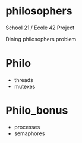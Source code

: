 # philosophers

School 21 / Ecole 42 Project

Dining philosophers problem

# Philo

- threads
- mutexes

# Philo_bonus
- processes
- semaphores
